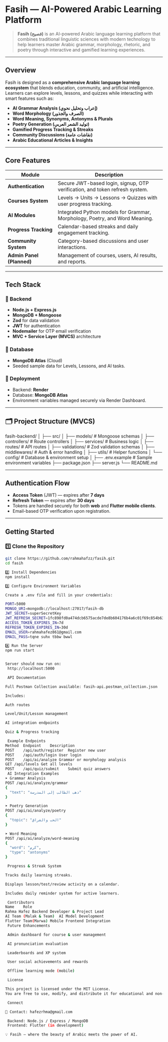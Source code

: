 #  Fasih — AI-Powered Arabic Learning Platform

> **Fasih (فصيح)** is an AI-powered Arabic language learning platform that combines traditional linguistic sciences with modern technology to help learners master Arabic grammar, morphology, rhetoric, and poetry through interactive and gamified learning experiences.

---

## Overview

Fasih is designed as a **comprehensive Arabic language learning ecosystem** that blends education, community, and artificial intelligence.  
Learners can explore levels, lessons, and quizzes while interacting with smart features such as:

- **AI Grammar Analysis (إعراب وتحليل نحوي)**
- **Word Morphology (الصرف والجذور)**
- **Word Meaning, Synonyms, Antonyms & Plurals**
- **Poetry Generation (توليد الشعر العربي)**
- **Gamified Progress Tracking & Streaks**
- **Community Discussions (نقاشات عامة)**
- **Arabic Educational Articles & Insights**

---

##  Core Features

| Module | Description |
|--------|-------------|
| **Authentication** | Secure JWT-based login, signup, OTP verification, and token refresh system. |
| **Courses System** | Levels → Units → Lessons → Quizzes with user progress tracking. |
| **AI Modules** | Integrated Python models for Grammar, Morphology, Poetry, and Word Meaning. |
| **Progress Tracking** | Calendar-based streaks and daily engagement tracking. |
| **Community System** | Category-based discussions and user interactions. |
| **Admin Panel (Planned)** | Management of courses, users, AI results, and reports. |

---

##  Tech Stack

### 🔹 Backend
- **Node.js + Express.js**
- **MongoDB + Mongoose**
- **Zod** for data validation
- **JWT** for authentication
- **Nodemailer** for OTP email verification
- **MVC + Service Layer (MVCS)** architecture

### 🔹 Database
- **MongoDB Atlas** (Cloud)
- Seeded sample data for Levels, Lessons, and AI tasks.

### 🔹 Deployment
- Backend: **Render**
- Database: **MongoDB Atlas**
- Environment variables managed securely via Render Dashboard.

---

## 🗂️ Project Structure (MVCS)
fasih-backend/
│
├── src/
│ ├── models/ # Mongoose schemas
│ ├── controllers/ # Route controllers
│ ├── services/ # Business logic
│ ├── routes/ # API routes
│ ├── validations/ # Zod validation schemas
│ ├── middlewares/ # Auth & error handling
│ ├── utils/ # Helper functions
│ └── config/ # Database & environment setup
│
├── .env.example # Sample environment variables
├── package.json
├── server.js
└── README.md


---

##  Authentication Flow

- **Access Token** (JWT) — expires after **7 days**
- **Refresh Token** — expires after **30 days**
- Tokens are handled securely for both **web** and **Flutter mobile clients**.
- Email-based OTP verification upon registration.

---

##  Getting Started

### 1️⃣ Clone the Repository
```bash
git clone https://github.com/rahmahafzz/fasih.git
cd fasih

2️⃣ Install Dependencies
npm install

3️⃣ Configure Environment Variables

Create a .env file and fill in your credentials:

PORT=5000
MONGO_URI=mongodb://localhost:27017/fasih-db
JWT_SECRET=superSecretKey
JWT_REFRESH_SECRET=1fc898fd0a474dcb6575acde7de8b604176b4a6c01f69c854b634cf6d81d65cbd9f24855b1872d9e4a3203e640eaa96c8ecee54ac7577832e2a32ba39cd88ff4
ACCESS_TOKEN_EXPIRES_IN=7d
REFRESH_TOKEN_EXPIRES_IN=30d
EMAIL_USER=rahmahafez861@gmail.com
EMAIL_PASS=tqne suhx tbbw bwwl

4️⃣ Run the Server
npm run start


Server should now run on:
 http://localhost:5000

 API Documentation

Full Postman Collection available: fasih-api.postman_collection.json

Includes:

Auth routes

Level/Unit/Lesson management

AI integration endpoints

Quiz & Progress tracking

 Example Endpoints
Method	Endpoint	Description
POST	/api/auth/register	Register new user
POST	/api/auth/login	User login
POST	/api/ai/analyze	Grammar or morphology analysis
GET	/api/levels	Get all levels
POST	/api/quiz/submit	Submit quiz answers
 AI Integration Examples
➤ Grammar Analysis
POST /api/ai/analyze/grammar
{
  "text": "ذهب الطالب إلى المدرسة"
}

➤ Poetry Generation
POST /api/ai/analyze/poetry
{
  "topic": "الحب والفراق"
}

➤ Word Meaning
POST /api/ai/analyze/word-meaning
{
  "word": "كرم",
  "type": "antonyms"
}

 Progress & Streak System

Tracks daily learning streaks.

Displays lesson/test/review activity on a calendar.

Includes daily reminder system for active learners.

 Contributors
Name	Role
Rahma Hafez	Backend Developer & Project Lead
AI Team (Malak & Team)	AI Model Development
Flutter Team(Marwa)	Mobile Frontend Integration
 Future Enhancements

 Admin dashboard for course & user management

 AI pronunciation evaluation

 Leaderboards and XP system

 User social achievements and rewards

 Offline learning mode (mobile)

 License

This project is licensed under the MIT License.
You are free to use, modify, and distribute it for educational and non-commercial purposes.

 Connect

📧 Contact: hafezrhma@gmail.com

 Backend: Node.js / Express / MongoDB
 Frontend: Flutter (in development)

💡 Fasih — where the beauty of Arabic meets the power of AI.


